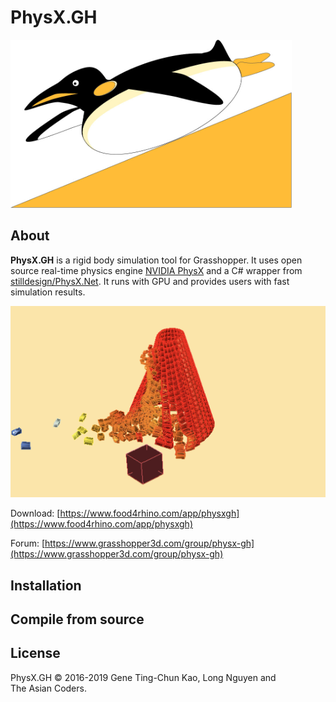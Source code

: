 PhysX.GH
================


<img src="img/PhysX.GH.jpg" width="450">

About
-----

**PhysX.GH** is a rigid body simulation tool for Grasshopper. It uses open source real-time physics engine [NVIDIA PhysX](https://en.wikipedia.org/wiki/PhysX) and a C# wrapper from [stilldesign/PhysX.Net](https://github.com/stilldesign/PhysX.Net). It runs with GPU and provides users with fast simulation results.


[![demo](img/demo.png)](https://youtu.be/1rUPDoO1QX0)

Download: [https://www.food4rhino.com/app/physxgh](https://www.food4rhino.com/app/physxgh)

Forum: [https://www.grasshopper3d.com/group/physx-gh](https://www.grasshopper3d.com/group/physx-gh)

Installation
------------




Compile from source
-------------------



License
-------
PhysX.GH © 2016-2019 Gene Ting-Chun Kao, Long Nguyen and	
The Asian Coders. 




